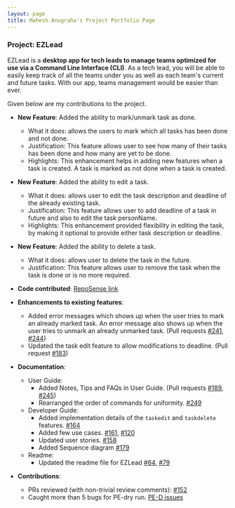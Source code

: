 ```yaml
---
layout: page
title: Mahesh Anugraha's Project Portfolio Page
---
```


### Project: EZLead

EZLead is a **desktop app for tech leads to manage teams optimized for use via a Command Line Interface (CLI)**.
As a tech lead, you will be able to easily keep track of all the teams under you as well as each team's current and
future tasks. With our app, teams management would be easier than ever.

Given below are my contributions to the project.

* **New Feature**: Added the ability to mark/unmark task as done.
    * What it does: allows the users to mark which all tasks has been done and not done.
    * Justification: This feature allows user to see how many of their tasks has been done and how many are yet to be done.
    * Highlights: This enhancement helps in adding new features when a task is created. A task is marked as not done when a task is created.

* **New Feature**: Added the ability to edit a task.
    * What it does: allows user to edit the task description and deadline of the already existing task.
    * Justification: This feature allows user to add deadline of a task in future and also to edit the task personName.
    * Highlights: This enhancement provided flexibility in editing the task, by making it optional to provide either task description or deadline.

* **New Feature**: Added the ability to delete a task.
  * What it does: allows user to delete the task in the future.
  * Justification: This feature allows user to remove the task when the task is done or is no more required.

* **Code contributed**: [RepoSense link](https://nus-cs2103-ay2223s1.github.io/tp-dashboard/?search=anuanas2007&breakdown=true&sort=groupTitle&sortWithin=title&since=2022-09-16&timeframe=commit&mergegroup=&groupSelect=groupByRepos&checkedFileTypes=docs~functional-code~test-code~other)

* **Enhancements to existing features**:
    * Added error messages which shows up when the user tries to mark an already marked task. An error message also shows up when the user tries to unmark an already unmarked task. (Pull requests [\#241](https://github.com/AY2223S1-CS2103T-W09-3/tp/pull/241), [\#244](https://github.com/AY2223S1-CS2103T-W09-3/tp/pull/244))
    * Updated the task edit feature to allow modifications to deadline. (Pull request [\#183](https://github.com/AY2223S1-CS2103T-W09-3/tp/issues/183))

* **Documentation**:
    * User Guide:
        * Added Notes, Tips and FAQs in User Guide. (Pull requests [\#189](https://github.com/AY2223S1-CS2103T-W09-3/tp/pull/189/files), [\#245](https://github.com/AY2223S1-CS2103T-W09-3/tp/pull/245/files))
        * Rearranged the order of commands for uniformity. [\#249](https://github.com/AY2223S1-CS2103T-W09-3/tp/pull/249)
    * Developer Guide:
        * Added implementation details of the `taskedit` and `taskdelete` features. [\#164](https://github.com/AY2223S1-CS2103T-W09-3/tp/pull/164)
        * Added few use cases. [\#161](https://github.com/AY2223S1-CS2103T-W09-3/tp/pull/161), [\#120](https://github.com/AY2223S1-CS2103T-W09-3/tp/pull/120)
        * Updated user stories. [\#158](https://github.com/AY2223S1-CS2103T-W09-3/tp/pull/158)
        * Added Sequence diagram [\#179](https://github.com/AY2223S1-CS2103T-W09-3/tp/pull/179)
    * Readme:
        * Updated the readme file for EZLead [\#64](https://github.com/AY2223S1-CS2103T-W09-3/tp/pull/64), [\#79](https://github.com/AY2223S1-CS2103T-W09-3/tp/pull/79)

* **Contributions**:
    * PRs reviewed (with non-trivial review comments): [\#152](https://github.com/AY2223S1-CS2103T-W09-3/tp/pull/152)
    * Caught more than 5 bugs for PE-dry run. [PE-D issues](https://github.com/anuanas2007/ped/issues)
